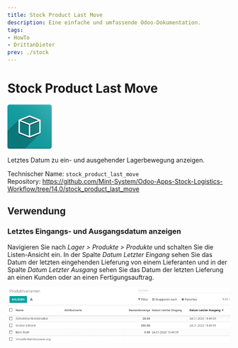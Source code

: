 ```yaml
---
title: Stock Product Last Move
description: Eine einfache und umfassende Odoo-Dokumentation.
tags:
- HowTo
- Drittanbieter
prev: ./stock
---
```

# Stock Product Last Move
![icon_oms_box](assets/icon_oms_box.png)

Letztes Datum zu ein- und ausgehender Lagerbewegung anzeigen.

Technischer Name: `stock_product_last_move`\
Repository: <https://github.com/Mint-System/Odoo-Apps-Stock-Logistics-Workflow/tree/14.0/stock_product_last_move>

## Verwendung

### Letztes Eingangs- und Ausgangsdatum anzeigen

Navigieren Sie nach *Lager > Produkte > Produkte* und schalten Sie die Listen-Ansicht ein. In der Spalte *Datum Letzter Eingang* sehen Sie das Datum der letzten eingehenden Lieferung von einem Lieferanten und in der Spalte *Datum Letzter Ausgang* sehen Sie das Datum der letzten Lieferung an einen Kunden oder an einen Fertigungsauftrag.

![](assets/Stock%20Product%20Last%20Move%20Produktvarianten.png)